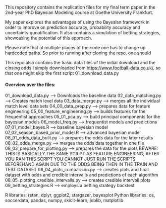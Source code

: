 This repository contains the replication files for my final term paper in the 2nd-year PhD Bayesian Modeling course at Goethe University Frankfurt. 

My paper explores the advantages of using the Bayesian framework in order to improve on prediction accuracy, probability accuracy and uncertainty qunatification. 
It also contains a simulation of betting strategies, showcasing the potential of this approach. 

Please note that at multiple places of the code one has to change up hardcoded paths. So prior to running after cloning the repo, one should 

This repo also contains the basic data files of the initial download and the closing odds I simply downloaded from https://www.football-data.co.uk/, so that one might skip the first script 01_download_data.py


#### Overview over the files: 

01_download_data.py --> Downloads the baseline data
02_data_matching.py --> Creates match level data
03_data_merge.py --> merges all the individual match level data sets 
04_00_data_prep.py --> prepares data for feature engineering
05_00_feature_engineering.py --> builds features for the frequentist approaches
05_01_pca.py --> build principal components for the bayesian models
06_model_freq.py --> frequentist models and predictions
07_01_model_bayes.R --> baseline bayesian model 
07_02_season_based_prior_model.R --> advanced bayesian model 
08_01_odds_data_built.py --> prepares the odds data for the later results
08_02_odds_merge.py --> merges the odds data together in one file 
08_03_prepare_for_plotting.py --> prepares the data for the plots BEWARE: THIS IS BASICALLY THE SAME SCRIPT AS FEATURE ENGINEERING; AFTER YOU RAN THIS SCRIPT YOU CANNOT JUST RUN THE SCRIPTS BEFOREHAND AGAIN DUE TO THE ODDS BEING THEN IN THE TRAIN AND TEST DATASET
08_04_plots_comparison.py --> creates plots and final dataset with odds and credible intervalls and predictions of each algorithm
08_05_plotting_credible_intervalls.py --> creates credible intervall plots 
09_betting_strategies.R --> employs a betting strategy backtest 


R libraries: rstan, dplyr, ggplot2, stargazer, bayesplot
Python libraries: os, soccerdata, pandas, numpy, skicit-learn, joblib, matplotlib


